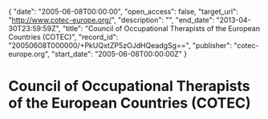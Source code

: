 {
  "date": "2005-06-08T00:00:00", 
  "open_access": false, 
  "target_url": "http://www.cotec-europe.org/", 
  "description": "", 
  "end_date": "2013-04-30T23:59:59Z", 
  "title": "Council of Occupational Therapists of the European Countries (COTEC)", 
  "record_id": "20050608T000000/+PkUQxtZP5zOJdHQeadgSg==", 
  "publisher": "cotec-europe.org", 
  "start_date": "2005-06-08T00:00:00Z"
}

# Council of Occupational Therapists of the European Countries (COTEC)

